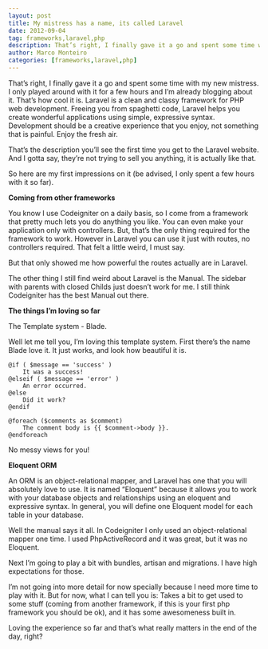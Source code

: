 ```yaml
---
layout: post
title: My mistress has a name, its called Laravel
date: 2012-09-04
tag: frameworks,laravel,php
description: That’s right, I finally gave it a go and spent some time with my new mistress. I only played around with it for a few hours and I’m already blogging
author: Marco Monteiro
categories: [frameworks,laravel,php]
---
```


That’s right, I finally gave it a go and spent some time with my new mistress. I only played around with it for a few hours and I’m already blogging about it. That’s how cool it is.
Laravel is a clean and classy framework for PHP web development. Freeing you from spaghetti code, Laravel helps you create wonderful applications using simple, expressive syntax. Development should be a creative experience that you enjoy, not something that is painful. Enjoy the fresh air.

<!--more-->

That’s the description you’ll see the first time you get to the Laravel website. And I gotta say, they’re not trying to sell you anything, it is actually like that.

So here are my first impressions on it (be advised, I only spent a few hours with it so far).

**Coming from other frameworks**

You know I use Codeigniter on a daily basis, so I come from a framework that pretty much lets you do anything you like. You can even make your application only with controllers. But, that’s the only thing required for the framework to work. However in Laravel you can use it just with routes, no controllers required. That felt a little weird, I must say.

But that only showed me how powerful the routes actually are in Laravel.

The other thing I still find weird about Laravel is the Manual. The sidebar with parents with closed Childs just doesn’t work for me. I still think Codeigniter has the best Manual out there.

**The things I’m loving so far**

The Template system - Blade.

Well let me tell you, I’m loving this template system. First there’s the name Blade love it. It just works, and look how beautiful it is.

	@if ( $message == 'success' )
		It was a success!
	@elseif ( $message == 'error' )
		An error occurred.
	@else
		Did it work?
	@endif

	@foreach ($comments as $comment)
		The comment body is {{ $comment->body }}.
	@endforeach

No messy views for you!

**Eloquent ORM**

An ORM is an object-relational mapper, and Laravel has one that you will absolutely love to use. It is named “Eloquent” because it allows you to work with your database objects and relationships using an eloquent and expressive syntax. In general, you will define one Eloquent model for each table in your database.

Well the manual says it all. In Codeigniter I only used an object-relational mapper one time. I used PhpActiveRecord and it was great, but it was no Eloquent.

Next I’m going to play a bit with bundles, artisan and migrations. I have high expectations for those.

I’m not going into more detail for now specially because I need more time to play with it. But for now, what I can tell you is: Takes a bit to get used to some stuff (coming from another framework, if this is your first php framework you should be ok), and it has some awesomeness built in.

Loving the experience so far and that’s what really matters in the end of the day, right?
